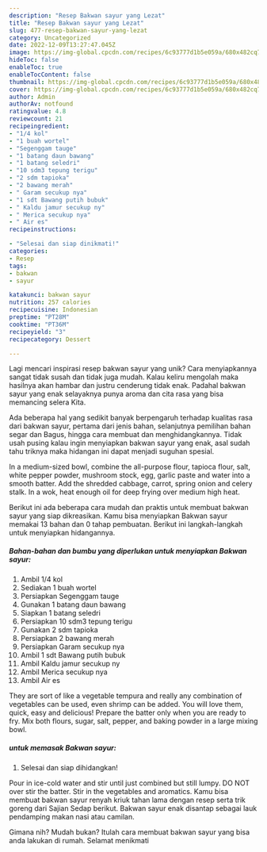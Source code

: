 ```yaml
---
description: "Resep Bakwan sayur yang Lezat"
title: "Resep Bakwan sayur yang Lezat"
slug: 477-resep-bakwan-sayur-yang-lezat
category: Uncategorized
date: 2022-12-09T13:27:47.045Z
image: https://img-global.cpcdn.com/recipes/6c93777d1b5e059a/680x482cq70/bakwan-sayur-foto-resep-utama.jpg
hideToc: false
enableToc: true
enableTocContent: false
thumbnail: https://img-global.cpcdn.com/recipes/6c93777d1b5e059a/680x482cq70/bakwan-sayur-foto-resep-utama.jpg
cover: https://img-global.cpcdn.com/recipes/6c93777d1b5e059a/680x482cq70/bakwan-sayur-foto-resep-utama.jpg
author: Admin
authorAv: notfound
ratingvalue: 4.8
reviewcount: 21
recipeingredient:
- "1/4 kol"
- "1 buah wortel"
- "Segenggam tauge"
- "1 batang daun bawang"
- "1 batang seledri"
- "10 sdm3 tepung terigu"
- "2 sdm tapioka"
- "2 bawang merah"
- " Garam secukup nya"
- "1 sdt Bawang putih bubuk"
- " Kaldu jamur secukup ny"
- " Merica secukup nya"
- " Air es"
recipeinstructions:

- "Selesai dan siap dinikmati!"
categories:
- Resep
tags:
- bakwan
- sayur

katakunci: bakwan sayur 
nutrition: 257 calories
recipecuisine: Indonesian
preptime: "PT28M"
cooktime: "PT36M"
recipeyield: "3"
recipecategory: Dessert

---
```





Lagi mencari inspirasi resep bakwan sayur yang unik? Cara menyiapkannya sangat tidak susah dan tidak juga mudah. Kalau keliru mengolah maka hasilnya akan hambar dan justru cenderung tidak enak. Padahal bakwan sayur yang enak selayaknya punya aroma dan cita rasa yang bisa memancing selera Kita.





Ada beberapa hal yang sedikit banyak berpengaruh terhadap kualitas rasa dari bakwan sayur, pertama dari jenis bahan, selanjutnya pemilihan bahan segar dan Bagus, hingga cara membuat dan menghidangkannya. Tidak usah pusing kalau ingin menyiapkan bakwan sayur yang enak,      asal sudah tahu triknya maka hidangan ini dapat menjadi suguhan spesial.














In a medium-sized bowl, combine the all-purpose flour, tapioca flour, salt, white pepper powder, mushroom stock, egg, garlic paste and water into a smooth batter. Add the shredded cabbage, carrot, spring onion and celery stalk. In a wok, heat enough oil for deep frying over medium high heat.






Berikut ini ada beberapa cara mudah dan praktis untuk membuat bakwan sayur yang siap dikreasikan. Kamu bisa menyiapkan Bakwan sayur memakai 13 bahan dan 0 tahap pembuatan. Berikut ini langkah-langkah untuk menyiapkan hidangannya.

<!--inarticleads1-->

##### Bahan-bahan dan bumbu yang diperlukan untuk menyiapkan Bakwan sayur:

1. Ambil 1/4 kol
1. Sediakan 1 buah wortel
1. Persiapkan Segenggam tauge
1. Gunakan 1 batang daun bawang
1. Siapkan 1 batang seledri
1. Persiapkan 10 sdm3 tepung terigu
1. Gunakan 2 sdm tapioka
1. Persiapkan 2 bawang merah
1. Persiapkan  Garam secukup nya
1. Ambil 1 sdt Bawang putih bubuk
1. Ambil  Kaldu jamur secukup ny
1. Ambil  Merica secukup nya
1. Ambil  Air es


They are sort of like a vegetable tempura and really any combination of vegetables can be used, even shrimp can be added. You will love them, quick, easy and delicious! Prepare the batter only when you are ready to fry. Mix both flours, sugar, salt, pepper, and baking powder in a large mixing bowl. 

<!--inarticleads2-->

#####  untuk memasak Bakwan sayur:


1. Selesai dan siap dihidangkan!

Pour in ice-cold water and stir until just combined but still lumpy. DO NOT over stir the batter. Stir in the vegetables and aromatics. Kamu bisa membuat bakwan sayur renyah kriuk tahan lama dengan resep serta trik goreng dari Sajian Sedap berikut. Bakwan sayur enak disantap sebagai lauk pendamping makan nasi atau camilan. 

Gimana nih? Mudah bukan? Itulah cara membuat bakwan sayur yang bisa anda lakukan di rumah. Selamat menikmati
